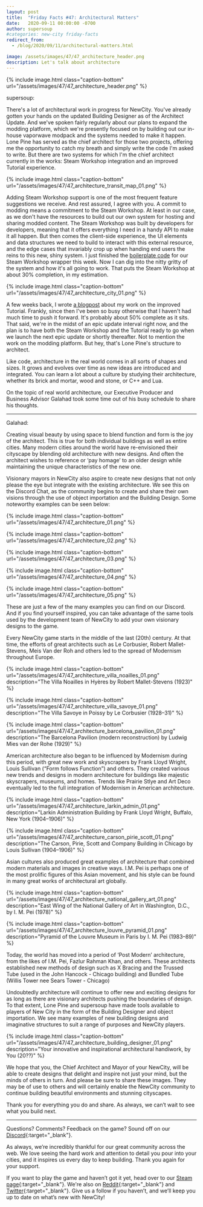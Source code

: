 ```yaml
---
layout: post
title:  "Friday Facts #47: Architectural Matters"
date:   2020-09-11 00:00:00 -0700
author: supersoup
#categories: new-city friday-facts
redirect_from:
  - /blog/2020/09/11/architectural-matters.html

image: /assets/images/47/47_architecture_header.png
description: Let's talk about architecture
---
```


{% include image.html class="caption-bottom"
  url="/assets/images/47/47_architecture_header.png"
%}

supersoup:

There's a lot of architectural work in progress for NewCity. You've already gotten your hands on the updated Building Designer as of the Architect Update. And we've spoken fairly regularly about our plans to expand the modding platform, which we're presently focused on by building out our in-house vaporwave modpack and the systems needed to make it happen. Lone Pine has served as the chief architect for those two projects, offering me the opportunity to catch my breath and simply write the code I'm asked to write. But there are two systems for which I'm the chief architect currently in the works: Steam Workshop integration and an improved Tutorial experience.

{% include image.html class="caption-bottom"
  url="/assets/images/47/47_architecture_transit_map_01.png"
%}

Adding Steam Workshop support is one of the most frequent feature suggestions we receive. And rest assured, I agree with you. A commit to modding means a commitment to the Steam Workshop. At least in our case, as we don't have the resources to build out our own system for hosting and sharing modded content. The Steam Workshop was built by developers for developers, meaning that it offers everything I need in a handy API to make it all happen. But then comes the client-side experience, the UI elements and data structures we need to build to interact with this external resource, and the edge cases that invariably crop up when handing end users the reins to this new, shiny system. I just finished the [boilerplate code] for our Steam Workshop wrapper this week. Now I can dig into the nitty gritty of the system and how it's all going to work. That puts the Steam Workshop at about 30% completion, in my estimation. 

{% include image.html class="caption-bottom"
  url="/assets/images/47/47_architecture_city_01.png"
%}

A few weeks back, I wrote [a blogpost] about my work on the improved Tutorial. Frankly, since then I've been so busy otherwise that I haven't had much time to push it forward. It's probably about 50% complete as it sits. That said, we're in the midst of an epic update interval right now, and the plan is to have both the Steam Workshop and the Tutorial ready to go when we launch the next epic update or shortly thereafter. Not to mention the work on the modding platform. But hey, that's Lone Pine's structure to architect. 

Like code, architecture in the real world comes in all sorts of shapes and sizes. It grows and evolves over time as new ideas are introduced and integrated. You can learn a lot about a culture by studying their architecture, whether its brick and mortar, wood and stone, or C++ and Lua. 

On the topic of real world architecture, our Executive Producer and Business Advisor Galahad took some time out of his busy schedule to share his thoughts.

---

Galahad:

Creating visual beauty by using space to blend function and form is the joy of the architect. This is true for both individual buildings as well as entire cities. Many modern cities around the world have re-envisioned their cityscape by blending old architecture with new designs. And often the architect wishes to reference or ‘pay homage’ to an older design while maintaining the unique characteristics of the new one. 

Visionary mayors in NewCity also aspire to create new designs that not only please the eye but integrate with the existing architecture. We see this on the Discord Chat, as the community begins to create and share their own visions through the use of object importation and the Building Design. Some noteworthy examples can be seen below:

{% include image.html class="caption-bottom"
  url="/assets/images/47/47_architecture_01.png"
%}

{% include image.html class="caption-bottom"
  url="/assets/images/47/47_architecture_02.png"
%}

{% include image.html class="caption-bottom"
  url="/assets/images/47/47_architecture_03.png"
%}

{% include image.html class="caption-bottom"
  url="/assets/images/47/47_architecture_04.png"
%}

{% include image.html class="caption-bottom"
  url="/assets/images/47/47_architecture_05.png"
%}

These are just a few of the many examples you can find on our Discord. And if you find yourself inspired, you can take advantage of the same tools used by the development team of NewCity to add your own visionary designs to the game. 

Every NewCity game starts in the middle of the last (20th) century. At that time, the efforts of great architects such as Le Corbusier, Robert Mallet-Stevens, Meis Van der Roh and others led to the spread of Modernism throughout Europe. 

{% include image.html class="caption-bottom"
  url="/assets/images/47/47_architecture_villa_noailles_01.png"
  description="The Villa Noailles in Hyères by Robert Mallet-Stevens (1923)"
%}

{% include image.html class="caption-bottom"
  url="/assets/images/47/47_architecture_villa_savoye_01.png"
  description="The Villa Savoye in Poissy by Le Corbusier (1928–31)"
%}

{% include image.html class="caption-bottom"
  url="/assets/images/47/47_architecture_barcelona_pavilion_01.png"
  description="The Barcelona Pavilion (modern reconstruction) by Ludwig Mies van der Rohe (1929)"
%}

American architecture also began to be influenced by Modernism during this period, with great new work and skyscrapers by Frank Lloyd Wright, Louis Sullivan (“Form follows Function”) and others. They created various new trends and designs in modern architecture for buildings like majestic skyscrapers, museums, and homes. Trends like Prairie Stlye and Art Deco eventually led to the full integration of Modernism in American architecture.

{% include image.html class="caption-bottom"
  url="/assets/images/47/47_architecture_larkin_admin_01.png"
  description="Larkin Administration Building by Frank Lloyd Wright, Buffalo, New York (1904–1906)"
%}

{% include image.html class="caption-bottom"
  url="/assets/images/47/47_architecture_carson_pirie_scott_01.png"
  description="The Carson, Pirie, Scott and Company Building in Chicago by Louis Sullivan (1904–1906)"
%}

Asian cultures also produced great examples of architecture that combined modern materials and images in creative ways. I.M. Pei is perhaps one of the most prolific figures of this Asian movement, and his style can be found in many great works of architectural art globally.

{% include image.html class="caption-bottom"
  url="/assets/images/47/47_architecture_national_gallery_art_01.png"
  description="East Wing of the National Gallery of Art in Washington, D.C., by I. M. Pei (1978)"
%}

{% include image.html class="caption-bottom"
  url="/assets/images/47/47_architecture_louvre_pyramid_01.png"
  description="Pyramid of the Louvre Museum in Paris by I. M. Pei (1983–89)"
%}

Today, the world has moved into a period of ‘Post Modern’ architecture, from the likes of I.M. Pei, Fazlur Rahman Khan, and others. These architects established new methods of design such as X Bracing and the Trussed Tube (used in the John Hancock - Chicago building) and Bundled Tube (Willis Tower nee Sears Tower - Chicago)

Undoubtedly architecture will continue to offer new and exciting designs for as long as there are visionary architects pushing the boundaries of design. To that extent, Lone Pine and supersoup have made tools available to players of New City in the form of the Building Designer and object importation. We see many examples of new building designs and imaginative structures to suit a range of purposes and NewCity players.

{% include image.html class="caption-bottom"
  url="/assets/images/47/47_architecture_building_designer_01.png"
  description="Your innovative and inspirational architectural handiwork, by You (20??)"
%}

We hope that you, the Chief Architect and Mayor of your NewCity, will be able to create designs that delight and inspire not just your mind, but the minds of others in turn. And please be sure to share these images. They may be of use to others and will certainly enable the NewCity community to continue building beautiful environments and stunning cityscapes.

Thank you for everything you do and share. As always, we can’t wait to see what you build next.

---

Questions? Comments? Feedback on the game? Sound off on our [Discord]{:target="_blank"}.

As always, we’re incredibly thankful for our great community across the web. We love seeing the hard work and attention to detail you pour into your cities, and it inspires us every day to keep building. Thank you again for your support.

If you want to play the game and haven’t got it yet, head over to our [Steam page]{:target="_blank"}. We're also on [Reddit]{:target="_blank"} and [Twitter]{:target="_blank"}. Give us a follow if you haven’t, and we’ll keep you up to date on what’s new with NewCity!

[boilerplate code]: https://en.wikipedia.org/wiki/Boilerplate_code
[a blogpost]: http://lonepine.io/2020/08/14/tutorial-time.html
[Discord]:  http://discord.gg/cz6t4J5
[Steam page]: https://store.steampowered.com/app/1067860/NewCity/
[Reddit]: https://www.reddit.com/r/NewCity
[Twitter]: https://twitter.com/lone_pine_games


